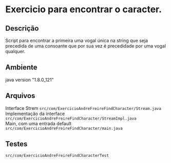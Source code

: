 # Exercicio para encontrar o caracter.

## Descrição
Script para encontrar a primeira uma vogal única na string que seja precedida de uma consoante que por sua vez é precedidade por uma vogal qualquer.

## Ambiente
java version "1.8.0_121" <br />  

## Arquivos
Interface Strem `src/com/ExercicioAndreFreireFindCharacter/Stream.java` <br />
Implementação da interface `src/com/ExercicioAndreFreireFindCharacter/StreamImpl.java` <br />
Main, com uma entrada default `src/com/ExercicioAndreFreireFindCharacter/main.java` <br />

## Testes
`src/com/ExercicioAndreFreireFindCharacterTest`
